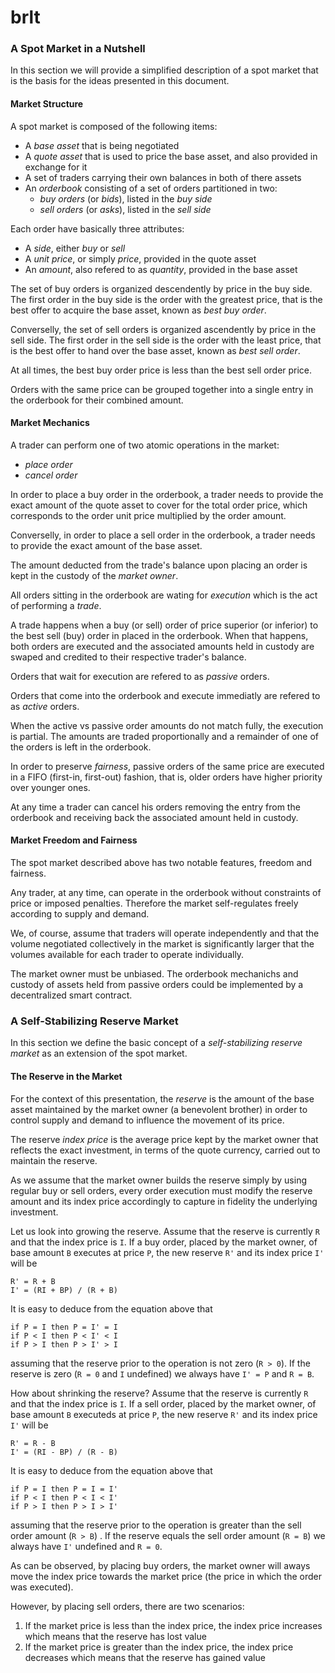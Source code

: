 # brlt

### A Spot Market in a Nutshell

In this section we will provide a simplified description of a spot market that
is the basis for the ideas presented in this document.

#### Market Structure

A spot market is composed of the following items:

* A _base asset_ that is being negotiated
* A _quote asset_ that is used to price the base asset, and also provided in exchange for it
* A set of traders carrying their own balances in both of there assets
* An _orderbook_ consisting of a set of orders partitioned in two:
  * _buy orders_ (or _bids_), listed in the _buy side_
  * _sell orders_ (or _asks_), listed in the _sell side_

Each order have basically three attributes:

* A _side_, either _buy_ or _sell_
* A _unit price_, or simply _price_, provided in the quote asset
* An _amount_, also refered to as _quantity_, provided in the base asset

The set of buy orders is organized descendently by price in the buy side.
The first order in the buy side is the order with the greatest price,
that is the best offer to acquire the base asset, known as _best buy order_.

Converselly, the set of sell orders is organized ascendently by price in
the sell side. The first order in the sell side is the order with the least
price, that is the best offer to hand over the base asset, known
as _best sell order_.

At all times, the best buy order price is less than the best sell order price.

Orders with the same price can be grouped together into a single entry in the
orderbook for their combined amount.

#### Market Mechanics

A trader can perform one of two atomic operations in the market:

* _place order_
* _cancel order_

In order to place a buy order in the orderbook, a trader needs to provide the
exact amount of the quote asset to cover for the total order price, which
corresponds to the order unit price multiplied by the order amount.

Converselly, in order to place a sell order in the orderbook, a trader needs
to provide the exact amount of the base asset. 

The amount deducted from the trade's balance upon placing an order is kept in
the custody of the _market owner_.

All orders sitting in the orderbook are wating for _execution_ which is the act
of performing a _trade_.

A trade happens when a buy (or sell) order of price superior (or inferior)
to the best sell (buy) order in placed in the orderbook. When that happens,
both orders are executed and the associated amounts held in custody are swaped
and credited to their respective trader's balance.

Orders that wait for execution are refered to as _passive_ orders.

Orders that come into the orderbook and execute immediatly are refered to as _active_ orders.

When the active vs passive order amounts do not match fully, the execution is
partial. The amounts are traded proportionally and a remainder of one of the orders
is left in the orderbook.

In order to preserve _fairness_, passive orders of the same price are executed
in a FIFO (first-in, first-out) fashion, that is, older orders have higher priority
over younger ones.

At any time a trader can cancel his orders removing the entry from the orderbook
and receiving back the associated amount held in custody.

#### Market Freedom and Fairness

The spot market described above has two notable features, freedom and fairness.

Any trader, at any time, can operate in the orderbook without constraints of
price or imposed penalties. Therefore the market self-regulates freely
according to supply and demand.

We, of course, assume that traders will operate independently and
that the volume negotiated collectively in the market is significantly larger
that the volumes available for each trader to operate individually.

The market owner must be unbiased. The orderbook mechanichs and custody
of assets held from passive orders could be implemented by a decentralized
smart contract.

### A Self-Stabilizing Reserve Market

In this section we define the basic concept of a _self-stabilizing reserve market_
as an extension of the spot market.

#### The Reserve in the Market

For the context of this presentation, the _reserve_ is the amount of the base asset
maintained by the market owner (a benevolent brother) in order to control supply
and demand to influence the movement of its price.

The reserve _index price_ is the average price kept by the market owner that
reflects the exact investment, in terms of the quote currency, carried out
to maintain the reserve.

As we assume that the market owner builds the reserve simply by using regular
buy or sell orders, every order execution must modify the reserve amount and
its index price accordingly to capture in fidelity the underlying investment.

Let us look into growing the reserve. Assume that the reserve is currently `R`
and that the index price is `I`. If a buy order, placed by the market owner,
of base amount `B` executes at price `P`, the new reserve `R'` and its
index price `I'` will be

    R' = R + B
    I' = (RI + BP) / (R + B)

It is easy to deduce from the equation above that

    if P = I then P = I' = I
    if P < I then P < I' < I
    if P > I then P > I' > I

assuming that the reserve prior to the operation is not zero (`R > 0`). If the
reserve is zero (`R = 0` and `I` undefined) we always have `I' = P` and `R = B`.

How about shrinking the reserve? Assume that the reserve is currently `R`
and that the index price is `I`. If a sell order, placed by the market owner,
of base amount `B` executeds at price `P`, the new reserve `R'` and its
index price `I'` will be

    R' = R - B
    I' = (RI - BP) / (R - B)

It is easy to deduce from the equation above that

    if P = I then P = I = I'
    if P < I then P < I < I'
    if P > I then P > I > I'

assuming that the reserve prior to the operation is greater than the sell order
amount (`R > B`) . If the reserve equals the sell order amount (`R = B`)
we always have `I'` undefined and `R = 0`.

As can be observed, by placing buy orders, the market owner will aways move the
index price towards the market price (the price in which the order was executed).

However, by placing sell orders, there are two scenarios:

1. If the market price is less than the index price, the index price increases which means that the reserve has lost value
2. If the market price is greater than the index price, the index price decreases which means that the reserve has gained value

